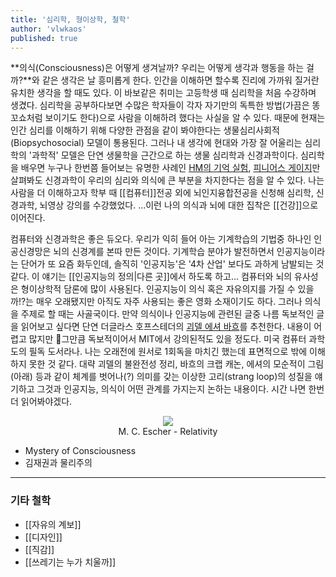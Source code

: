 ```yaml
---
title: '심리학, 형이상학, 철학'
author: 'vlwkaos'
published: true
---
```


**의식(Consciousness)은 어떻게 생겨날까? 우리는 어떻게 생각과 행동을 하는 걸까?**와 같은 생각은 날 흥미롭게 한다. 인간을 이해하면 할수록 진리에 가까워 질거란 유치한 생각을 할 때도 있다. 이 바보같은 취미는 고등학생 때 심리학을 처음 수강하며 생겼다. 심리학을 공부하다보면 수많은 학자들이 각자 자기만의 독특한 방법(가끔은 똥꼬쇼처럼 보이기도 한다)으로 사람을 이해하려 했다는 사실을 알 수 있다. 때문에 현재는 인간 심리를 이해하기 위해 다양한 관점을 같이 봐야한다는 생물심리사회적(Biopsychosocial) 모델이 통용된다. 그러나 내 생각에 현대와 가장 잘 어울리는 심리학의 '과학적' 모델은 단연 생물학을 근간으로 하는 생물 심리학과 신경과학이다. 심리학을 배우면 누구나 한번쯤 들어보는 유명한 사례인 [HM의 기억 실험](https://ko.wikipedia.org/wiki/%ED%97%A8%EB%A6%AC_%EB%AA%B0%EB%9E%98%EC%8A%A8), [피니어스 게이지](https://ko.wikipedia.org/wiki/%ED%94%BC%EB%8B%88%EC%96%B4%EC%8A%A4_%EA%B2%8C%EC%9D%B4%EC%A7%80)만 살펴봐도 신경과학이 우리의 심리와 의식에 큰 부분을 차지한다는 점을 알 수 있다. 나는 사람을 더 이해하고자 학부 때 [[컴퓨터]]전공 외에 뇌인지융합전공을 신청해 심리학, 신경과학, 뇌영상 강의를 수강했었다. ...이런 나의 의식과 뇌에 대한 집착은 [[건강]]으로 이어진다.

컴퓨터와 신경과학은 좋은 듀오다. 우리가 익히 들어 아는 기계학습의 기법중 하나인 인공신경망은 뇌의 신경계를 본따 만든 것이다. 기계학습 분야가 발전하면서 인공지능이라는 단어가 또 요즘 화두인데, 솔직히 '인공지능'은 '4차 산업' 보다도 과하게 남발되는 것 같다. 이 얘기는 [[인공지능의 정의|다른 곳]]에서 하도록 하고... 컴퓨터와 뇌의 유사성은 형이상학적 담론에 많이 사용된다. 인공지능이 의식 혹은 자유의지를 가질 수 있을까!?는 매우 오래됐지만 아직도 자주 사용되는 좋은 영화 소재이기도 하다. 그러나 의식을 주제로 할 때는 사골국이다. 만약 의식이나 인공지능에 관련된 글중 나름 독보적인 글을 읽어보고 싶다면 단연 더글라스 호프스테더의 [괴델 에셔 바흐](https://ko.wikipedia.org/wiki/%EA%B4%B4%EB%8D%B8,_%EC%97%90%EC%85%94,_%EB%B0%94%ED%9D%90)를 추천한다. 내용이 어렵고 많지만 그만큼 독보적이어서 MIT에서 강의된적도 있을 정도다. 미국 컴퓨터 과학도의 필독 도서라나. 나는 오래전에 원서로 1회독을 마치긴 했는데 표면적으로 밖에 이해하지 못한 것 같다. 대략 괴델의 불완전성 정리, 바흐의 크랩 캐논, 에셔의 모순적이 그림(아래) 등과 같이 체계를 벗어나(?) 의미를 갖는 이상한 고리(strang loop)의 성질을 얘기하고 그것과 인공지능, 의식이 어떤 관계를 가지는지 논하는 내용이다. 시간 나면 한번 더 읽어봐야겠다.

<p align='center'>
<img src='https://upload.wikimedia.org/wikipedia/en/a/a3/Escher%27s_Relativity.jpg'/>
<br><span>M. C. Escher - Relativity</span></p>

- Mystery of Consciousness
- 김재권과 물리주의

---

### 기타 철학

- [[자유의 계보]]
- [[디자인]]
- [[직감]]
- [[쓰레기는 누가 치울까]]

